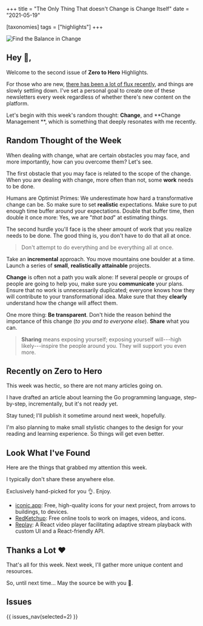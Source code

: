 +++
title = "The Only Thing That doesn't Change is Change Itself"
date = "2021-05-19"

[taxonomies]
tags = ["highlights"]
+++

![Find the Balance in Change](/images/size/w1200/2024/03/change.png)

## Hey 👋,

Welcome to the second issue of **Zero to Hero** Highlights.

For those who are
new, [there has been a lot of flux recently](@/about/a-new-hope.md),
and things are slowly settling down. I've set a personal goal to create one of
these newsletters every week regardless of whether there's new content on the
platform.

Let's begin with this week's random thought: **Change**, and **Change Management
**, which is something that deeply resonates with me recently.

## Random Thought of the Week

When dealing with change, what are certain obstacles you may face, and more
importantly, how can you overcome them? Let's see.

The first obstacle that you may face is related to the scope of the change. When
you are dealing with change, more often than not, some **work** needs to be
done.

Humans are Optimist Primes: We underestimate how hard a transformative change
can be. So make sure to set **realistic** expectations. Make sure to put enough
time buffer around your expectations. Double that buffer time, then double it
once more: Yes, we are "_that bad_" at estimating things.

The second hurdle you'll face is the sheer amount of work that you realize needs
to be done. The good thing is, you don't have to do that all at once.

> Don't attempt to do everything and be everything all at once.

Take an **incremental** approach. You move mountains one boulder at a time.
Launch a series of **small**, **realistically attainable** projects.

**Change** is often not a path you walk alone: If several people or groups of
people are going to help you, make sure you **communicate** your plans. Ensure
that no work is unnecessarily duplicated; everyone knows how they will
contribute to your transformational idea. Make sure that they **clearly**
understand how the change will affect them.

One more thing: **Be transparent**. Don't hide the reason behind the importance
of this change (_to you and to everyone else_). **Share** what you can.

> **Sharing** means exposing yourself; exposing yourself will---high
> likely---inspire the people around you. They will support you even more.

## Recently on **Zero to Hero**

This week was hectic, so there are not many articles going on.

I have drafted an article about learning the Go programming language,
step-by-step, incrementally, but it's not ready yet.

Stay tuned; I'll publish it sometime around next week, hopefully.

I'm also planning to make small stylistic changes to the design for your reading
and learning experience. So things will get even better.

## Look What I've Found

Here are the things that grabbed my attention this week.

I typically don't share these anywhere else.

Exclusively hand-picked for you 👌. Enjoy.

* [iconic.app](https://iconic.app/): Free, high-quality icons for your next
  project, from arrows to buildings, to devices.
* [RedKetchup](https://redketchup.io/): Free online tools to work on images,
  videos, and icons.
* [Replay](https://github.com/vimond/replay): A React video player facilitating
  adaptive stream playback with custom UI and a React-friendly API.

## Thanks a Lot ❤️

That's all for this week. Next week, I'll gather more unique content and
resources.

So, until next time... May the source be with you 🦄.

## Issues

{{ issues_nav(selected=2) }}
